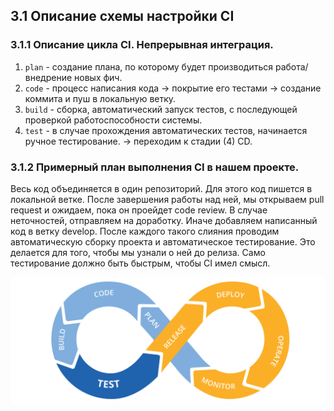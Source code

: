 ## 3.1 Описание схемы настройки CI

### 3.1.1 Описание цикла CI. Непрерывная интеграция.
1) `plan` - создание плана, по которому будет производиться работа/внедрение новых фич.
2) `code` - процесс написания кода -> покрытие его тестами -> создание коммита и пуш в локальную ветку.
3) `build` - сборка, автоматический запуск тестов, с последующей проверкой работоспособности системы.
4) `test` - в случае прохождения автоматических тестов, начинается ручное тестирование.
-> переходим к стадии (4) CD.

### 3.1.2 Примерный план выполнения CI в нашем проекте.
Весь код объединяется в один репозиторий. Для этого код пишется в локальной ветке. После завершения работы над ней, мы открываем pull request и ожидаем, пока он проейдет code review. В случае неточностей, отправляем на доработку. Иначе добавляем написанный код в ветку develop. После каждого такого слияния проводим автоматическую сборку проекта и автоматическое тестирование. Это делается для того, чтобы мы узнали о ней до релиза. Само тестирование должно быть быстрым, чтобы CI имел смысл.

![CI/CD](images/CICD.png)
